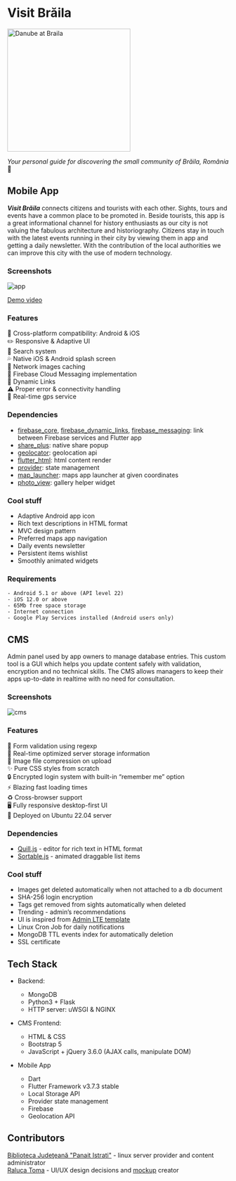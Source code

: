 # Visit Brăila

<img alt="Danube at Braila" src="https://user-images.githubusercontent.com/55505135/190634742-a9624d79-a607-4ee4-b927-9b22949596f4.png" width="280" height="280">

*Your personal guide for discovering the small community of Brăila, România* 📍

## Mobile App
***Visit Brăila*** connects citizens and tourists with each other. Sights, tours and events have a common place to be promoted in. Beside tourists, this app is a great informational channel for history enthusiasts as our city is not valuing the fabulous architecture and historiography. Citizens stay in touch with the latest events running in their city by viewing them in app and getting a daily newsletter. With the contribution of the local authorities we can improve this city with the use of modern technology. 

### Screenshots
![app](https://user-images.githubusercontent.com/55505135/205710233-87fd398a-50b1-4e8e-b50f-cb5a6cae6073.png)

[Demo video](https://youtu.be/HjvV7aP4mrg)

### Features
📲 Cross-platform compatibility: Android & iOS  
✏️ Responsive & Adaptive UI  
🔎 Search system  
💦 Native iOS & Android splash screen  
🌆 Network images caching  
💬 Firebase Cloud Messaging implementation  
🧲 Dynamic Links  
⚠️ Proper error & connectivity handling  
🧭 Real-time gps service  

### Dependencies
- [firebase_core](https://pub.dev/packages/firebase_core), [firebase_dynamic_links](https://pub.dev/packages/firebase_dynamic_links), [firebase_messaging](https://pub.dev/packages/firebase_messaging): link between Firebase services and Flutter app
- [share_plus](https://pub.dev/packages/share_plus): native share popup
- [geolocator](https://pub.dev/packages/geolocator): geolocation api
- [flutter_html](https://pub.dev/packages/flutter_html): html content render
- [provider](https://pub.dev/packages/provider): state management
- [map_launcher](https://pub.dev/packages/map_launcher): maps app launcher at given coordinates
- [photo_view](https://pub.dev/packages/photo_view): gallery helper widget

### Cool stuff
- Adaptive Android app icon
- Rich text descriptions in HTML format
- MVC design pattern 
- Preferred maps app navigation
- Daily events newsletter
- Persistent items wishlist
- Smoothly animated widgets

### Requirements
```
- Android 5.1 or above (API level 22)
- iOS 12.0 or above
- 65Mb free space storage
- Internet connection
- Google Play Services installed (Android users only)
```

## CMS
Admin panel used by app owners to manage database entries. This custom tool is a GUI which helps you update content safely with validation, encryption and no technical skills. The CMS allows managers to keep their apps up-to-date in realtime with no need for consultation.

### Screenshots
![cms](https://user-images.githubusercontent.com/55505135/205488743-8b2f64e9-f597-4b5e-bf5e-0da82032bf8a.png)

### Features
📝 Form validation using regexp  
💾 Real-time optimized server storage information  
🌆 Image file compression on upload  
✨ Pure CSS styles from scratch  
🔒 Encrypted login system with built-in “remember me” option  
⚡️  Blazing fast loading times  
♻️  Cross-browser support  
🖥 Fully responsive desktop-first UI  
🐧 Deployed on Ubuntu 22.04 server

### Dependencies
- [Quill.js](https://github.com/quilljs/quill) - editor for rich text in HTML format
- [Sortable.js](https://github.com/SortableJS/Sortable) - animated draggable list items

### Cool stuff
- Images get deleted automatically when not attached to a db document
- SHA-256 login encryption  
- Tags get removed from sights automatically when deleted
- Trending - admin’s recommendations
- UI is inspired from [Admin LTE template](https://adminlte.io/)  
- Linux Cron Job for daily notifications
- MongoDB TTL events index for automatically deletion
- SSL certificate

## Tech Stack
- Backend:
  - MongoDB
  - Python3 + Flask
  - HTTP server: uWSGI & NGINX
  
- CMS Frontend:
  - HTML & CSS
  - Bootstrap 5
  - JavaScript + jQuery 3.6.0 (AJAX calls, manipulate DOM)
  
- Mobile App
  - Dart
  - Flutter Framework v3.7.3 stable
  - Local Storage API
  - Provider state management
  - Firebase
  - Geolocation API

## Contributors
[Biblioteca Judeţeană "Panait Istrati"](https://web.facebook.com/BibliotecaBraila) - linux server provider and content administrator  
[Raluca Toma](https://www.instagram.com/ralucaa.toma/) - UI/UX design decisions and [mockup](https://www.figma.com/file/20RJnecT6sd7QwHSs7eMyA/Visit-Braila-UI?node-id=0%3A1&t=6mLhPV29pQgJXYSS-0) creator
